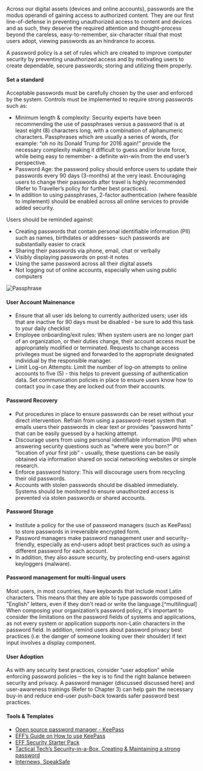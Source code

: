 
Across our digital assets (devices and online accounts), passwords are the modus operandi of gaining access to authorized content. They are our first line-of-defense in preventing unauthorized access to content and devices and as such, they deserve the required attention and thought-process beyond the careless, easy-to-remember, six-character ritual that most users adopt, viewing passwords as an hindrance to access.

A password policy is a set of rules which are created to improve computer security by preventing unauthorized access and by motivating users to create dependable, secure passwords; storing and utilizing them properly.

#### Set a standard ####

Acceptable passwords must be carefully chosen by the user and enforced by the system. Controls must be implemented to require strong passwords such as:

- Minimum length & complexity: Security experts have been recommending the use of passphrases versus a password that is at least eight (8) characters long, with a combination of alphanumeric characters. Passphrases which are usually a series of words, (for example: “oh no its Donald Trump for 2016 again!” provide the necessary complexity making it difficult to guess and/or brute force, while being easy to remember- a definite win-win from the end user’s perspective.
- Password Age: the password policy should enforce users to update their passwords every 90 days (3-months) at the very least. Encouraging users to change their passwords after travel is highly recommended (Refer to Traveller’s policy for further best practices).
- In addition to using passphrases, 2-factor authentication (where feasible to implement) should be enabled across all online services to provide added security.

Users should be reminded against:

- Creating passwords that contain personal identifiable information (PII) such as names, birthdates or addresses- such passwords are substantially easier to crack
- Sharing their passwords via phone, email, chat or verbally
- Visibly displaying passwords on post-it notes
- Using the same password across all their digital assets
- Not logging out of online accounts, especially when using public computers

![Passphrase](images/passphrase.png)

#### User Account Mainenance ####

- Ensure that all user ids belong to currently authorized users; user ids that are inactive for 90 days must be disabled - be sure to add this task to your daily checklist
- Employee onboarding/exit rules: When system users are no longer part of an organization, or their duties change, their account access must be appropriately modified or terminated. Requests to change access privileges must be signed and forwarded to the appropriate designated individual by the responsible manager.
- Limit Log-on Attempts: Limit the number of log-on attempts to online accounts to five (5) - this helps to prevent guessing of authentication data.  Set communication policies in place to ensure users know how to contact you in case they are locked out from their accounts.

#### Password Recovery ####

- Put procedures in place to ensure passwords can be reset without your direct intervention. Refrain from using a password-reset system that emails users their passwords in clear text or provides “password hints” that can be easily guessed by a hacking attempt.
- Discourage users from using personal identifiable information (PII) when answering security questions such as “where were you born?” or “location of your first job” - usually, these questions can be easily obtained via information shared on social networking websites or simple research.
- Enforce password history: This will discourage users from recycling their old passwords.
- Accounts with stolen passwords should be disabled immediately. Systems should be monitored to ensure unauthorized access is prevented via stolen passwords or shared accounts.

#### Password Storage ####

- Institute a policy for the use of password managers (such as KeePass) to store passwords in irreversible encrypted form.
- Password managers make password management user and security-friendly, especially as end-users adopt best practices such as using a different password for each account.
- In addition, they also assure security, by protecting end-users against keyloggers (malware).

#### Password management for multi-lingual users ####

Most users, in most countries, have keyboards that include most Latin characters. This means that they are able to type passwords composed of "English" letters, even if they don't read or write the language.[^multilingual] When composing your organization’s password policy, it's important to consider the limitations on the password fields of systems and applications, as not every system or application supports non-Latin characters in the password field. In addition, remind users about password privacy best practices (i.e: the danger of someone looking over their shoulder) if text input involves a display component.

#### User Adoption ####

As with any security best practices, consider “user adoption” while enforcing password policies – the key is to find the right balance between security and privacy. A password manager (discussed discussed here) and user-awareness trainings (Refer to Chapter 3) can help gain the necessary buy-in and reduce end-user push-back towards safer password best practices.

#### Tools & Templates ####

- [Open source password manager - KeePass](http://keepass.info/)
- [EFF’s Guide on How to use KeePass](https://ssd.eff.org/en/module/how-use-keepassx)
- [EFF Security Starter Pack](https://ssd.eff.org/)
- [Tactical Tech’s Security-in-a-Box, Creating & Maintaining a strong password](https://securityinabox.org/en/guide/passwords)
- [Internews, SpeakSafe](https://speaksafe.internews.org/)

